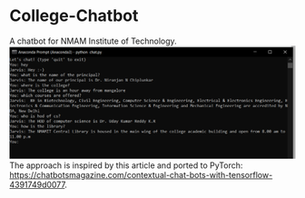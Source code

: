 # College-Chatbot
A chatbot for NMAM Institute of Technology.
![alt text](https://github.com/Rohitjk/College-Chatbot/blob/master/Capture.PNG)
The approach is inspired by this article and ported to PyTorch: https://chatbotsmagazine.com/contextual-chat-bots-with-tensorflow-4391749d0077.
